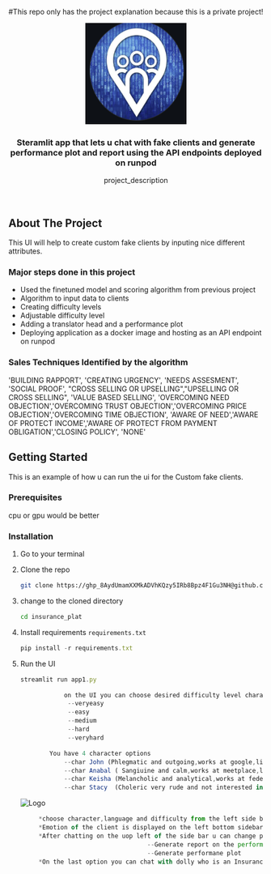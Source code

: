 #This repo only has the project explanation because this is a private project!
<a name="readme-top"></a>
<br />
<div align="center">
  <a href="https://github.com/github_username/repo_name">
    <img src="meetplace.png" alt="Logo" width="200" height="200">
  </a>
<h3 align="center">Steramlit app that lets u chat with fake clients and generate performance plot and report using the API endpoints deployed on runpod</h3>

  <p align="center">
    project_description
    <br />
    <br />
    <br />
  </p>
</div>


<!-- ABOUT THE PROJECT -->
## About The Project

  This UI will help to create custom fake clients by inputing nice different attributes.


### Major steps done in this project

* Used the finetuned model and scoring algorithm from previous project
* Algorithm to input data to clients
* Creating difficulty levels
* Adjustable difficulty level
* Adding a translator head and a performance plot
* Deploying application as a docker image and hosting as an API endpoint on runpod

### Sales Techniques Identified by the algorithm
'BUILDING RAPPORT', 
'CREATING URGENCY', 'NEEDS ASSESMENT', 'SOCIAL PROOF',
                "CROSS SELLING OR UPSELLING","UPSELLING OR CROSS SELLING", 'VALUE BASED SELLING', 'OVERCOMING NEED OBJECTION','OVERCOMING TRUST OBJECTION','OVERCOMING PRICE OBJECTION','OVERCOMING TIME OBJECTION',
                'AWARE OF NEED','AWARE OF PROTECT INCOME','AWARE OF PROTECT FROM PAYMENT OBLIGATION','CLOSING POLICY',
                'NONE'

<!-- GETTING STARTED -->
## Getting Started

This is an example of how u can run the ui for the Custom fake clients.

### Prerequisites

cpu or gpu would be better

### Installation

1. Go to your terminal
2. Clone the repo  
   ```sh
   git clone https://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@github.com/Leulassaminew/insurance_plat.git
   ```
3. change to the cloned directory
   ```sh
   cd insurance_plat
   ```
4. Install requirements `requirements.txt`
   ```js
   pip install -r requirements.txt
   ```
5. Run the UI
   ```js
   streamlit run app1.py
   ```

   ```js
               on the UI you can choose desired difficulty level character and language as well
                --veryeasy    
                --easy
                --medium
                --hard
                --veryhard
   ```
    ```js
            You have 4 character options
                --char John (Phlegmatic and outgoing,works at google,lives in LA,degree in computer science)
                --char Anabal ( Sangiuine and calm,works at meetplace,lives in newyork,married and 4 kids)
                --char Keisha (Melancholic and analytical,works at fedex,lives in chicago,single mother with 2 kids)
                --char Stacy  (Choleric very rude and not interested in small talk,single works at microsoft,lives in seatle,rich)
   ```
   <img src="homepage.png" alt="Logo" width="800" height="400">   

   ```js
        *choose character,language and difficulty from the left side bar
        *Emotion of the client is displayed on the left bottom sidebar
        *After chatting on the uop left of the side bar u can change page to
                                      --Generate report on the performance
                                      --Generate performane plot
        *On the last option you can chat with dolly who is an Insurance assistantanswers questions related to 
   ```

